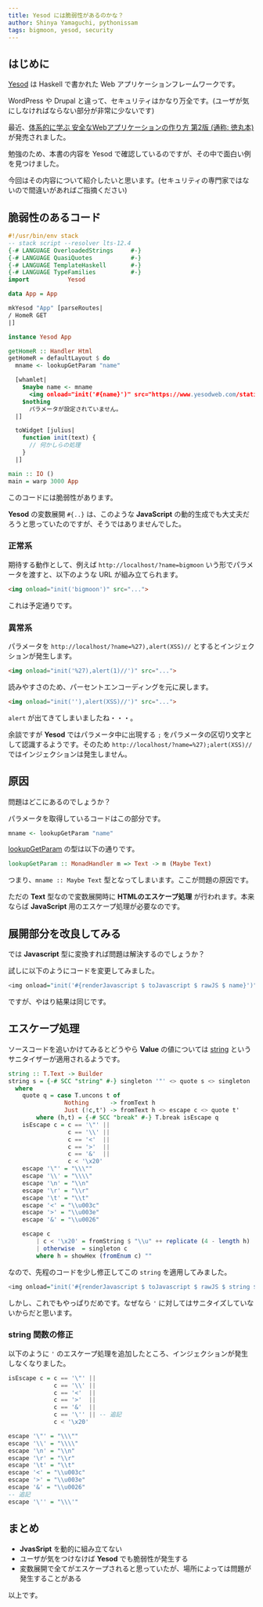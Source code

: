 ```yaml
---
title: Yesod には脆弱性があるのかな？
author: Shinya Yamaguchi, pythonissam
tags: bigmoon, yesod, security
---
```


## はじめに

[Yesod](https://www.yesodweb.com/) は Haskell で書かれた Web アプリケーションフレームワークです。

WordPress や Drupal と違って、セキュリティはかなり万全です。(ユーザが気にしなければならない部分が非常に少ないです)

最近、[体系的に学ぶ 安全なWebアプリケーションの作り方 第2版 (通称: 徳丸本)](https://www.sbcr.jp/products/4797393163.html) が発売されました。

勉強のため、本書の内容を Yesod で確認しているのですが、その中で面白い例を見つけました。

今回はその内容について紹介したいと思います。(セキュリティの専門家ではないので間違いがあればご指摘ください)

<!--more-->

## 脆弱性のあるコード

```haskell
#!/usr/bin/env stack
-- stack script --resolver lts-12.4
{-# LANGUAGE OverloadedStrings     #-}
{-# LANGUAGE QuasiQuotes           #-}
{-# LANGUAGE TemplateHaskell       #-}
{-# LANGUAGE TypeFamilies          #-}
import           Yesod

data App = App

mkYesod "App" [parseRoutes|
/ HomeR GET
|]

instance Yesod App

getHomeR :: Handler Html
getHomeR = defaultLayout $ do
  mname <- lookupGetParam "name"

  [whamlet|
    $maybe name <- mname
      <img onload="init('#{name}')" src="https://www.yesodweb.com/static/logo-home2-no-esod-smaller2.png">
    $nothing
      パラメータが設定されていません。
  |]

  toWidget [julius|
    function init(text) {
      // 何かしらの処理
    }
  |]

main :: IO ()
main = warp 3000 App
```

このコードには脆弱性があります。

**Yesod** の変数展開 `#{..}` は、このような **JavaScript** の動的生成でも大丈夫だろうと思っていたのですが、そうではありませんでした。

### 正常系

期待する動作として、例えば `http://localhost/?name=bigmoon` いう形でパラメータを渡すと、以下のような URL が組み立てられます。

```html
<img onload="init('bigmoon')" src="...">
```

これは予定通りです。

### 異常系

パラメータを `http://localhost/?name=%27),alert(XSS)//` とするとインジェクションが発生します。

```html
<img onload="init('%27),alert(1)//')" src="...">
```

読みやすさのため、パーセントエンコーディングを元に戻します。

```html
<img onload="init(''),alert(XSS)//')" src="...">
```

`alert` が出てきてしまいましたね・・・。

余談ですが **Yesod** ではパラメータ中に出現する `;` をパラメータの区切り文字として認識するようです。そのため `http://localhost/?name=%27);alert(XSS)//` ではインジェクションは発生しません。

## 原因

問題はどこにあるのでしょうか？

パラメータを取得しているコードはこの部分です。

```hs
mname <- lookupGetParam "name"
```

[lookupGetParam](https://www.stackage.org/haddock/lts-12.4/yesod-core-1.6.6/Yesod-Core-Handler.html#v:lookupGetParam) の型は以下の通りです。

```hs
lookupGetParam :: MonadHandler m => Text -> m (Maybe Text)
```

つまり、`mname :: Maybe Text` 型となってしまいます。ここが問題の原因です。

ただの **Text** 型なので変数展開時に **HTMLのエスケープ処理** が行われます。本来ならば **JavaScript** 用のエスケープ処理が必要なのです。

## 展開部分を改良してみる

では **Javascript** 型に変換すれば問題は解決するのでしょうか？

試しに以下のようにコードを変更してみました。

```hs
<img onload="init('#{renderJavascript $ toJavascript $ rawJS $ name}')" src="...">
```

ですが、やはり結果は同じです。

## エスケープ処理

ソースコードを追いかけてみるとどうやら **Value** の値については [string](https://www.stackage.org/haddock/lts-12.4/shakespeare-2.0.15/src/Text.Julius.html#string) というサニタイザーが適用されるようです。

```hs
string :: T.Text -> Builder
string s = {-# SCC "string" #-} singleton '"' <> quote s <> singleton '"'
  where
    quote q = case T.uncons t of
                Nothing      -> fromText h
                Just (!c,t') -> fromText h <> escape c <> quote t'
        where (h,t) = {-# SCC "break" #-} T.break isEscape q
    isEscape c = c == '\"' ||
                 c == '\\' ||
                 c == '<'  ||
                 c == '>'  ||
                 c == '&'  ||
                 c < '\x20'
    escape '\"' = "\\\""
    escape '\\' = "\\\\"
    escape '\n' = "\\n"
    escape '\r' = "\\r"
    escape '\t' = "\\t"
    escape '<' = "\\u003c"
    escape '>' = "\\u003e"
    escape '&' = "\\u0026"

    escape c
        | c < '\x20' = fromString $ "\\u" ++ replicate (4 - length h) '0' ++ h
        | otherwise  = singleton c
        where h = showHex (fromEnum c) ""
```

なので、先程のコードを少し修正してこの `string` を適用してみました。

```hs
<img onload="init('#{renderJavascript $ toJavascript $ rawJS $ string $ name}')" src="...">
```

しかし、これでもやっぱりだめです。なぜなら `'` に対してはサニタイズしていないからだと思います。

### string 関数の修正

以下のように `'` のエスケープ処理を追加したところ、インジェクションが発生しなくなりました。

```hs
isEscape c = c == '\"' ||
             c == '\\' ||
             c == '<'  ||
             c == '>'  ||
             c == '&'  ||
             c == '\'' || -- 追記
             c < '\x20'

escape '\"' = "\\\""
escape '\\' = "\\\\"
escape '\n' = "\\n"
escape '\r' = "\\r"
escape '\t' = "\\t"
escape '<' = "\\u003c"
escape '>' = "\\u003e"
escape '&' = "\\u0026"
-- 追記
escape '\'' = "\\\'"
```

## まとめ

- **JvasSript** を動的に組み立てない
- ユーザが気をつけなけば **Yesod** でも脆弱性が発生する
- 変数展開で全てがエスケープされると思っていたが、場所によっては問題が発生することがある

以上です。